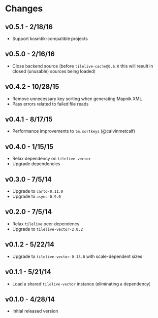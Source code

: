 # Changes

## v0.5.1 - 2/18/16

* Support kosmtik-compatible projects

## v0.5.0 - 2/16/16

* Close backend source (before `tilelive-cache@0.6.0` this will result in closed
  (unusable) sources being loaded)

## v0.4.2 - 10/28/15

* Remove unnecessary key sorting when generating Mapnik XML
* Pass errors related to failed file reads

## v0.4.1 - 8/17/15

* Performance improvements to `tm.sortkeys` (@calvinmetcalf)

## v0.4.0 - 1/15/15

* Relax dependency on `tilelive-vector`
* Upgrade dependencies

## v0.3.0 - 7/5/14

* Upgrade to `carto-0.11.0`
* Upgrade to `async-0.9.0`

## v0.2.0 - 7/5/14

* Relax `tilelive` peer dependency
* Upgrade to `tilelive-vector-2.0.2`

## v0.1.2 - 5/22/14

* Upgrade to `tilelive-vector-0.13.0` with scale-dependent sizes

## v0.1.1 - 5/21/14

* Load a shared `tilelive-vector` instance (eliminating a dependency)

## v0.1.0 - 4/28/14

* Initial released version
